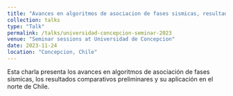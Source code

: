 ```yaml
---
title: "Avances en algoritmos de asociacion de fases sismicas, resultados comparativos preliminares y aplicacion al norte de chile"
collection: talks
type: "Talk"
permalink: /talks/universidad-concepcion-seminar-2023
venue: "Seminar sessions at Universidad de Concepcion"
date: 2023-11-24
location: "Concepcion, Chile"
---
```

Esta charla presenta los avances en algoritmos de asociación de fases sísmicas, los resultados comparativos preliminares y su aplicación en el norte de Chile.
